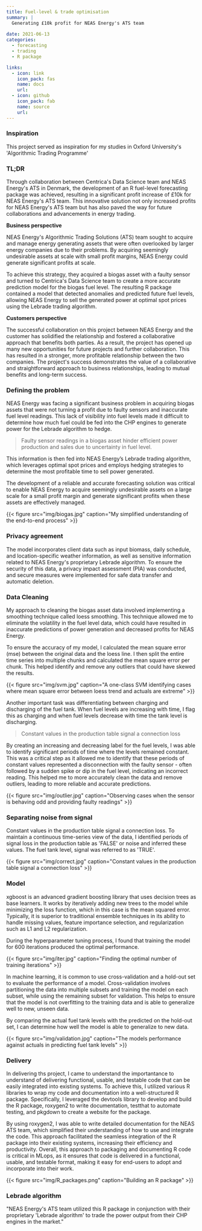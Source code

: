 ```yaml
---
title: Fuel-level & trade optimisation
summary: |
  Generating £10k profit for NEAS Energy's ATS team
  
date: 2021-06-13
categories:
  - forecasting
  - trading
  - R package

links:
  - icon: link
    icon_pack: fas
    name: docs
    url: 
  - icon: github
    icon_pack: fab
    name: source
    url: 
---
```


### Inspiration

This project served as inspiration for my studies in Oxford University's 'Algorithmic Trading Programme'

### TL;DR

Through collaboration between Centrica's Data Science team and NEAS Energy's ATS in Denmark, the development of an R fuel-level forecasting package was achieved, resulting in a significant profit increase of £10k for NEAS Energy's ATS team. This innovative solution not only increased profits for NEAS Energy's ATS team but has also paved the way for future collaborations and advancements in energy trading.

**Business perspective**

NEAS Energy's Algorithmic Trading Solutions (ATS) team sought to acquire and manage energy generating assets that were often overlooked by larger energy companies due to their problems. By acquiring seemingly undesirable assets at scale with small profit margins, NEAS Energy could generate significant profits at scale. 

To achieve this strategy, they acquired a biogas asset with a faulty sensor and turned to Centrica's Data Science team to create a more accurate prediction model for the biogas fuel level. The resulting R package contained a model that detected anomalies and predicted future fuel levels, allowing NEAS Energy to sell the generated power at optimal spot prices using the Lebrade trading algorithm. 

**Customers perspective**

The successful collaboration on this project between NEAS Energy and the customer has solidified the relationship and fostered a collaborative approach that benefits both parties. As a result, the project has opened up many new opportunities for future projects and further collaboration. This has resulted in a stronger, more profitable relationship between the two companies. The project's success demonstrates the value of a collaborative and straightforward approach to business relationships, leading to mutual benefits and long-term success.

### Defining the problem

NEAS Energy was facing a significant business problem in acquiring biogas assets that were not turning a profit due to faulty sensors and inaccurate fuel level readings. This lack of visibility into fuel levels made it difficult to determine how much fuel could be fed into the CHP engines to generate power for the Lebrade algorithm to hedge. 

> Faulty sensor readings in a biogas asset hinder efficient power production and sales due to uncertainty in fuel level.

This information is then fed into NEAS Energy’s Lebrade trading algorithm, which leverages optimal spot prices and employs hedging strategies to determine the most profitable time to sell power generated.

The development of a reliable and accurate forecasting solution was critical to enable NEAS Energy to acquire seemingly undesirable assets on a large scale for a small profit margin and generate significant profits when these assets are effectively managed.

{{< figure src="img/biogas.jpg" caption="My simplified understanding of the end-to-end process" >}}

### Privacy agreement

The model incorporates client data such as input biomass, daily schedule, and location-specific weather information, as well as sensitive information related to NEAS Energy's proprietary Lebrade algorithm. To ensure the security of this data, a privacy impact assessment (PIA) was conducted, and secure measures were implemented for safe data transfer and automatic deletion.

### Data Cleaning

My approach to cleaning the biogas asset data involved implementing a smoothing technique called loess smoothing. This technique allowed me to eliminate the volatility in the fuel level data, which could have resulted in inaccurate predictions of power generation and decreased profits for NEAS Energy.

To ensure the accuracy of my model, I calculated the mean square error (mse) between the original data and the loess line. I then split the entire time series into multiple chunks and calculated the mean square error per chunk. This helped identify and remove any outliers that could have skewed the results.

{{< figure src="img/svm.jpg" caption="A one-class SVM identifying cases where mean square error between loess trend and actuals are extreme" >}}

Another important task was differentiating between charging and discharging of the fuel tank. When fuel levels are increasing with time, I flag this as charging and when fuel levels decrease with time the tank level is discharging.

> Constant values in the production table signal a connection loss

By creating an increasing and decreasing label for the fuel levels, I was able to identify significant periods of time where the levels remained constant. This was a critical step as it allowed me to identify that these periods of constant values represented a disconnection with the faulty sensor - often followed by a sudden spike or dip in the fuel level, indicating an incorrect reading. This helped me to more accurately clean the data and remove outliers, leading to more reliable and accurate predictions.

{{< figure src="img/outlier.jpg" caption="Observing cases when the sensor is behaving odd and providing faulty readings" >}}

### Separating noise from signal

Constant values in the production table signal a connection loss. To maintain a continuous time-series view of the data, I identified periods of signal loss in the production table as 'FALSE' or noise and inferred these values. The fuel tank level, signal was referred to as 'TRUE'.

{{< figure src="img/correct.jpg" caption="Constant values in the production table signal a connection loss" >}}

### Model

xgboost is an advanced gradient boosting library that uses decision trees as base learners. It works by iteratively adding new trees to the model while minimizing the loss function, which in this case is the mean squared error. Typically, it is superior to traditional ensemble techniques in its ability to handle missing values, feature importance selection, and regularization such as L1 and L2 regularization. 

During the hyperparameter tuning process, I found that training the model for 600 iterations produced the optimal performance.

{{< figure src="img/iter.jpg" caption="Finding the optimal number of training iterations" >}}

In machine learning, it is common to use cross-validation and a hold-out set to evaluate the performance of a model. Cross-validation involves partitioning the data into multiple subsets and training the model on each subset, while using the remaining subset for validation. This helps to ensure that the model is not overfitting to the training data and is able to generalize well to new, unseen data.

By comparing the actual fuel tank levels with the predicted on the hold-out set, I can determine how well the model is able to generalize to new data. 

{{< figure src="img/validation.jpg" caption="The models performance against actuals in predicting fuel tank levels" >}}

### Delivery

In delivering ths project, I came to understand the importantance to understand of delivering functional, usable, and testable code that can be easily integrated into existing systems. To achieve this, I utilized various R libraries to wrap my code and documentation into a well-structured R package. Specifically, I leveraged the devtools library to develop and build the R package, roxygen2 to write documentation, testthat to automate testing, and pkgdown to create a website for the package. 

By using roxygen2, I was able to write detailed documentation for the NEAS ATS team, which simplified their understanding of how to use and integrate the code. This approach facilitated the seamless integration of the R package into their existing systems, increasing their efficiency and productivity. Overall, this approach to packaging and documenting R code is critical in MLops, as it ensures that code is delivered in a functional, usable, and testable format, making it easy for end-users to adopt and incorporate into their work.

{{< figure src="img/R_packages.png" caption="Building an R package" >}}

### Lebrade algorithm

"NEAS Energy's ATS team utilized this R package in conjunction with their proprietary 'Lebrade algorithm' to trade the power output from their CHP engines in the market."

